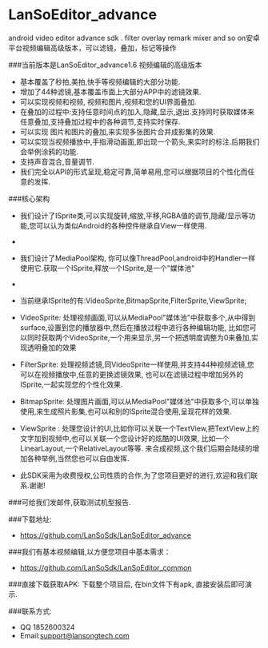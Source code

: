 # LanSoEditor_advance
android  video editor  advance sdk . filter overlay remark mixer and so on安卓平台视频编辑高级版本，可以滤镜，叠加，标记等操作

###当前版本是LanSoEditor_advance1.6 视频编辑的高级版本
*  基本覆盖了秒拍,美拍,快手等视频编辑的大部分功能.
*  增加了44种滤镜,基本覆盖市面上大部分APP中的滤镜效果.
*  可以实现视频和视频, 视频和图片,视频和您的UI界面叠加.
*  在叠加的过程中:支持任意时间点的加入,隐藏,显示,退出.支持同时获取媒体来任意叠加,支持叠加过程中的各种调节,支持实时保存.
*  可以实现 图片和图片的叠加,来实现多张图片合并成影集的效果.
*  可以实现当视频播放中,手指滑动画面,即出现一个箭头,来实时的标注.后期我们会举例涂鸦的功能.
*  支持声音混合,音量调节.
*  我们完全以API的形式呈现,稳定可靠,简单易用,您可以根据项目的个性化而任意的发挥.


###核心架构
*  我们设计了ISprite类,可以实现旋转,缩放,平移,RGBA值的调节,隐藏/显示等功能,您可以认为类似Android的各种控件继承自View一样使用.
*
*  我们设计了MediaPool架构, 你可以像ThreadPool,android中的Handler一样使用它.获取一个ISprite,释放一个ISprite,是一个"媒体池"
*  
*  当前继承ISprite的有:VideoSprite,BitmapSprite,FilterSprite,ViewSprite; 
*  VideoSprite: 处理视频画面,可以从MediaPool"媒体池"中获取多个,从中得到surface,设置到您的播放器中,然后在播放过程中进行各种编辑功能,
								比如您可以同时获取两个VideoSprite,一个用来显示,另一个把透明度调整为0来叠加,实现透明叠加的效果								
								
*  FilterSprite: 处理视频滤镜,同VideoSprite一样使用,并支持44种视频滤镜,您可以在视频播放中,任意的更换滤镜效果,
									也可以在滤镜过程中增加另外的ISprite,一起实现您的个性化效果.
									
*  BitmapSprite: 处理图片画面,可以从MediaPool"媒体池"中获取多个,可以单独使用,来生成照片影集,也可以和别的ISprite混合使用,呈现花样的效果.

*  ViewSprite  : 处理您设计的UI,比如你可以关联一个TextView,把TextView上的文字加到视频中,也可以关联一个您设计好的炫酷的UI效果,
								比如一个LinearLayout,一个RelativeLayout等等.							来合成视频,这个我们后期会陆续的增加各种举例,当然您也可以自由发挥.			
													
*  此SDK采用为收费授权,公司性质的合作,为了您项目更好的进行,欢迎和我们联系.谢谢!

###可给我们发邮件,获取测试机型报告.

###下载地址: 
*  https://github.com/LanSoSdk/LanSoEditor_advance

###我们有基本视频编辑,以方便您项目中基本需求：
*	https://github.com/LanSoSdk/LanSoEditor_common


###直接下载获取APK:
   下载整个项目后, 在bin文件下有apk, 直接安装后即可演示.


###联系方式:
*   QQ 1852600324 
*   Email:support@lansongtech.com
